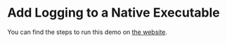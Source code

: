 # Add Logging to a Native Executable

You can find the steps to run this demo on [the website](https://www.graalvm.org/latest/reference-manual/native-image/guides/add-logging-to-native-executable/).